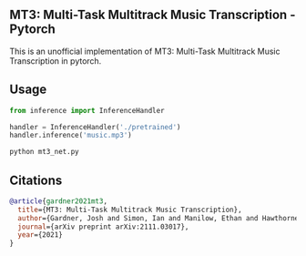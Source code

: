 ## MT3: Multi-Task Multitrack Music Transcription - Pytorch

This is an unofficial implementation of MT3: Multi-Task Multitrack Music Transcription in pytorch.

## Usage

```python
from inference import InferenceHandler

handler = InferenceHandler('./pretrained')
handler.inference('music.mp3')
```

```bash
python mt3_net.py
```

## Citations

```bibtex
@article{gardner2021mt3,
  title={MT3: Multi-Task Multitrack Music Transcription},
  author={Gardner, Josh and Simon, Ian and Manilow, Ethan and Hawthorne, Curtis and Engel, Jesse},
  journal={arXiv preprint arXiv:2111.03017},
  year={2021}
}
```